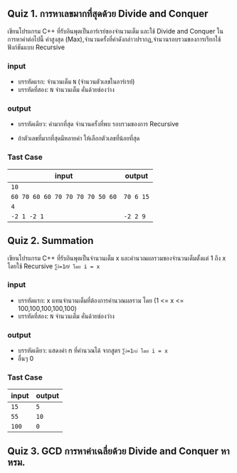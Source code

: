 ## Quiz 1. การหาเลขมากที่สุดด้วย Divide and Conquer
เขียนโปรแกรม C++ ที่รับอินพุตเป็นอาร์เรย์ของจำนวนเต็ม และใช้ Divide and Conquer ในการหาค่าต่อไปนี้ ค่าสูงสุด (Max),จำนวนครั้งที่ค่าดังกล่าวปรากฏ,จำนวนรอบรวมของการเรียกใช้ฟังก์ชันแบบ Recursive 
### input

- บรรทัดแรก: จำนวนเต็ม `N` (จำนวนตัวเลขในอาร์เรย์)
- บรรทัดที่สอง: `N` จำนวนเต็ม คั่นด้วยช่องว่าง
### output
- บรรทัดเดียว: ค่ามากที่สุด จำนวนครั้งที่พบ รอบรวมของการ Recursive

- ถ้าตัวเลขที่มากที่สุดมีหลายค่า ให้เลือกตัวเลขที่น้อยที่สุด

### Tast Case
|input|output|
|-----|------|
|`10`
`60 70 60 60 70 70 70 70 50 60`|`70 6 15`|
|`4`
|`-2 1 -2 1`|`-2 2 9`|

## Quiz 2. Summation
เขียนโปรแกรม C++ ที่รับอินพุตเป็นจำนวนเต็ม x และคำนวณผลรวมของจำนวนเต็มตั้งแต่ 1 ถึง x โดยใช้ Recursive `∑𝑖=1𝑛𝑖 โดย i = x`

### input

- บรรทัดแรก: x แทนจำนวนเต็มที่ต้องการคำนวณผลรวม โดย (1 <= x <= 100,100,100,100,100)
- บรรทัดที่สอง: `N` จำนวนเต็ม คั่นด้วยช่องว่าง
### output
- บรรทัดเดียว: แสดงค่า n ที่คำนวณได้ จากสูตร `∑𝑖=1𝑛𝑖 โดย i = x`
- อื่นๆ 0

### Tast Case
|input|output|
|-----|------|
|`15`|`5`|
|`55`|`10`|
|`100`|`0`|

## Quiz 3. GCD การหาค่าเฉลี่ยด้วย Divide and Conquer หา หรม.